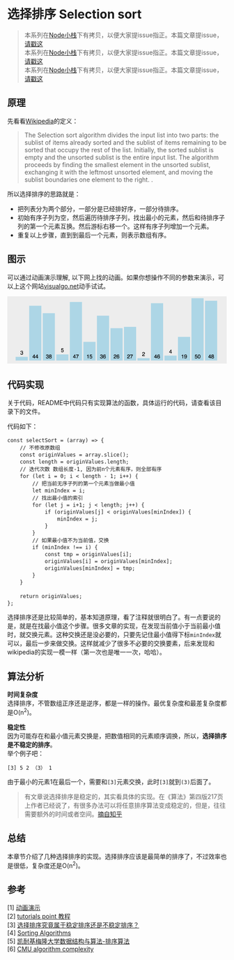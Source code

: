 # 选择排序 Selection sort

> 本系列在[Node小栈](https://github.com/gedennis/node-tribe-blog#%E6%8E%92%E5%BA%8F%E7%AE%97%E6%B3%95)下有拷贝，以便大家提issue指正。本篇文章提issue，[请戳这](https://github.com/gedennis/node-tribe-blog/issues/9)  
> 本系列在[Node小栈](https://github.com/gedennis/node-tribe-blog#%E6%8E%92%E5%BA%8F%E7%AE%97%E6%B3%95)下有拷贝，以便大家提issue指正。本篇文章提issue，[请戳这](https://github.com/gedennis/node-tribe-blog/issues/9)  
> 本系列在[Node小栈](https://github.com/gedennis/node-tribe-blog#%E6%8E%92%E5%BA%8F%E7%AE%97%E6%B3%95)下有拷贝，以便大家提issue指正。本篇文章提issue，[请戳这](https://github.com/gedennis/node-tribe-blog/issues/9)  

## 原理
先看看[Wikipedia](https://en.wikipedia.org/wiki/Selection_sort)的定义：
>The Selection sort algorithm divides the input list into two parts: the sublist of items already sorted and the sublist of items remaining to be sorted that occupy the rest of the list. Initially, the sorted sublist is empty and the unsorted sublist is the entire input list. The algorithm proceeds by finding the smallest element in the unsorted sublist, exchanging it with the leftmost unsorted element, and moving the sublist boundaries one element to the right. . 

所以选择排序的思路就是：
- 把列表分为两个部分，一部分是已经排好序，一部分待排序。  
- 初始有序子列为空，然后遍历待排序子列，找出最小的元素，然后和待排序子列的第一个元素互换。然后游标右移一个。这样有序子列增加一个元素。
- 重复以上步骤，直到到最后一个元素，则表示数组有序。

## 图示
可以通过动画演示理解, 以下网上找的动画。如果你想操作不同的参数来演示，可以上这个网站[visualgo.net](https://visualgo.net/en/sorting?slide=1)动手试试。

![图示1](./selectionSort.gif)

## 代码实现
关于代码，README中代码只有实现算法的函数，具体运行的代码，请查看该目录下的文件。

代码如下：
```
const selectSort = (array) => {
    // 不修改原数组
    const originValues = array.slice(); 
    const length = originValues.length;
    // 迭代次数 数组长度-1, 因为前n个元素有序，则全部有序
    for (let i = 0; i < length - 1; i++) {
        // 把当前无序子列的第一个元素当做最小值
        let minIndex = i;
        // 找出最小值的索引
        for (let j = i+1; j < length; j++) {
            if (originValues[j] < originValues[minIndex]) {
                minIndex = j;
            }
        }
        // 如果最小值不为当前值，交换
        if (minIndex !== i) {
            const tmp = originValues[i];
            originValues[i] = originValues[minIndex];
            originValues[minIndex] = tmp;
        }
    }

    return originValues;
};
```
选择排序还是比较简单的，基本知道原理，看了注释就很明白了。有一点要说的是，就是在找最小值这个步骤。很多文章的实现，在发现当前值小于当前最小值时，就交换元素。这种交换还是没必要的，只要先记住最小值得下标`minIndex`就可以，最后一步来做交换。这样就减少了很多不必要的交换要素，后来发现和wikipedia的实现一模一样（第一次也是唯一一次，哈哈）。


## 算法分析
**时间复杂度**  
选择排序，不管数组正序还是逆序，都是一样的操作。最优复杂度和最差复杂度都是O(n<sup>2</sup>)。

**稳定性**  
因为可能存在和最小值元素交换是，把数值相同的元素顺序调换，所以，**选择排序是不稳定的排序**。  
举个例子吧：
```
[3] 5 2 （3） 1
```
由于最小的元素1在最后一个，需要和`[3]`元素交换，此时`[3]`就到`(3)`后面了。

> 有文章说选择排序是稳定的，其实看具体的实现。在《算法》第四版217页上作者已经说了，有很多办法可以将任意排序算法变成稳定的，但是，往往需要额外的时间或者空间。[摘自知乎](https://www.zhihu.com/question/20926405)

## 总结
本章节介绍了几种选择排序的实现。选择排序应该是最简单的排序了，不过效率也是很低，复杂度还是O(n<sup>2</sup>)。

## 参考
[1] [动画演示](https://visualgo.net/en/sorting)   
[2] [tutorials point 教程](https://www.tutorialspoint.com/data_structures_algorithms/index.htm)  
[3] [选择排序究竟属于稳定排序还是不稳定排序？](https://www.zhihu.com/question/20926405)  
[4] [Sorting Algorithms](https://brilliant.org/wiki/sorting-algorithms/)  
[5] [凯耐基梅隆大学数据结构与算法-排序算法](https://www.cs.cmu.edu/~adamchik/15-121/lectures/Sorting%20Algorithms/sorting.html)  
[6] [CMU algorithm complexity](https://www.cs.cmu.edu/~adamchik/15-121/lectures/Algorithmic%20Complexity/complexity.html)   